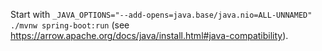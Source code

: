 Start with `_JAVA_OPTIONS="--add-opens=java.base/java.nio=ALL-UNNAMED" ./mvnw spring-boot:run` (see https://arrow.apache.org/docs/java/install.html#java-compatibility).
